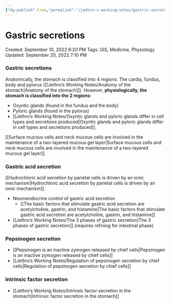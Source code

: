 ```yaml
---
{"dg-publish":true,"permalink":"/jethro-s-working-notes/gastric-secretions/","dgPassFrontmatter":true}
---
```



# Gastric secretions

Created: September 10, 2022 6:20 PM
Tags: GIS, Medicine, Physiology
Updated: September 20, 2022 7:10 PM

### Gastric secretions

Anatomically, the stomach is classified into 4 regions: The cardia, fundus, body and pylorus ([[Jethro’s Working Notes/Anatomy of the stomach\|Anatomy of the stomach]]). However, **physiologically, the stomach is classified into the 2 regions:**

- Oxyntic glands (found in the fundus and the body)
- Pyloric glands (found in the pylorus)
- [[Jethro’s Working Notes/Oxyntic glands and pyloric glands differ in cell types and secretions produced\|Oxyntic glands and pyloric glands differ in cell types and secretions produced]].

[[Surface mucous cells and neck mucous cells are involved in the maintenance of a two-layered mucous gel layer\|Surface mucous cells and neck mucous cells are involved in the maintenance of a two-layered mucous gel layer]].

### Gastric acid secretion

[[Hydrochloric acid secretion by parietal cells is driven by an ionic mechanism\|Hydrochloric acid secretion by parietal cells is driven by an ionic mechanism]].

- Neuroendocrine control of gastric acid secretion
    - [[The basic factors that stimulate gastric acid secretion are acetylcholine, gastrin, and histamine\|The basic factors that stimulate gastric acid secretion are acetylcholine, gastrin, and histamine]]
- [[Jethro’s Working Notes/The 3 phases of gastric secretion\|The 3 phases of gastric secretion]] (requires refining for intestinal phase)

### Pepsinogen secretion

- [[Pepsinogen is an inactive zymogen released by chief cells\|Pepsinogen is an inactive zymogen released by chief cells]]
- [[Jethro’s Working Notes/Regulation of pepsinogen secretion by chief cells\|Regulation of pepsinogen secretion by chief cells]]

### Intrinsic factor secretion

- [[Jethro’s Working Notes/Intrinsic factor secretion in the stomach\|Intrinsic factor secretion in the stomach]]